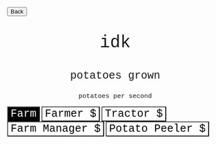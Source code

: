 <html>
<form action="https://potato2017.github.io/">
<button type="submit">Back</button>
</form>
<p class=topTitle>idk</p>
<p class=potatoes><span id=potatoes></span> potatoes grown</p>
<p class=pps><span id=pps></span> potatoes per second</p>
<button type="button" onclick="farm()" class="farmbutton">Farm</button>
<button type="button" onclick="farmer()" id="farmer" class="button">Farmer $<span id=price1></span></button>
<button type="button" onclick="tractor()" id="tractor" class="button">Tractor $<span id=price2></span></button>
<button type="button" onclick="farmmanager()" id="farmmanager" class="button">Farm Manager $<span id=price3></span></button>
<button type="button" onclick="potatopeeler()" id="potatopeeler" class="button">Potato Peeler $<span id=price4></span></button>
</html>
<style>
.topTitle{
  text-align: center;
  font-family: "Courier New";
  font-size: 40px;
}
.potatoes{
  text-align: center;
  font-family: "Courier New";
  font-size: 25px;
}
.pps{
  text-align: center;
  font-family: "Courier New";
  font-size: 15px;
}
.button{
    text-align: center;
    font-family: "Courier New";
    font-size: 25px;
    transition-duration: 0.5s;
    background-color: white;
    color: black;
}
.button:hover{
    text-align: center;
    font-family: "Courier New";
    font-size: 25px;
    background-color: #4CAF50;
    color: white;
}
.farmbutton{
    text-align: center;
    font-family: "Courier New";
    font-size: 25px;
    transition-duration: 0.5s;
    background-color: black;
    color: white;
}
.farmbutton:hover{
    text-align: center;
    font-family: "Courier New";
    font-size: 25px;
    background-color: white;
    color: black;
}
</style>
<script>
var potatoes = 0;
var farmVal = 1;
var amt = [0,0,0,0];
var prices = [10,100,1000,10000];
const updateRate = 10
const perFrame = [1/1000*updateRate,8/1000*updateRate,50/1000*updateRate,200/1000*updateRate];
window.setInterval(update,updateRate);
var farm = function() {
    potatoes += farmVal;
}
var farmer = function() {
    if (potatoes < prices[0]) return;
    potatoes -= prices[0]
    amt[0]++;
    prices[0]*=1.2;
}
var tractor = function() {
    if (potatoes < prices[1]) return;
    potatoes -= prices[1]
    amt[1]++;
    prices[1]*=1.2;
}
var farmmanager = function() {
    if (potatoes < prices[2]) return;
    potatoes -= prices[2]
    amt[2]++;
    prices[2]*=1.2;
}
var potatopeeler = function() {
    if (potatoes < prices[3]) return;
    potatoes -= prices[3]
    amt[3]++;
    prices[3]*=1.2;
}
function update() {
    for(var i = 0; i < 4; i++) {
        potatoes += amt[i]*perFrame[i];
    }
    document.getElementById("potatoes").innerHTML = Math.round(potatoes);
    document.getElementById("price1").innerHTML = Math.round(prices[0]);
    document.getElementById("price2").innerHTML = Math.round(prices[1]);
    document.getElementById("price3").innerHTML = Math.round(prices[2]);
    document.getElementById("price4").innerHTML = Math.round(prices[3]);
    document.getElementById("pps").innerHTML = Math.round(1000 / updateRate * (perFrame[0]*amt[0] + perFrame[1]*amt[1] + perFrame[2]*amt[2] + perFrame[3]*amt[3]));
}
</script>
